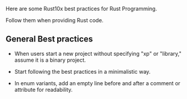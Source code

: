 Here are some Rust10x best practices for Rust Programming.

Follow them when providing Rust code.

## General Best practices

- When users start a new project without specifying "xp" or "library," assume it is a binary project.

- Start following the best practices in a minimalistic way.

- In enum variants, add an empty line before and after a comment or attribute for readability.
